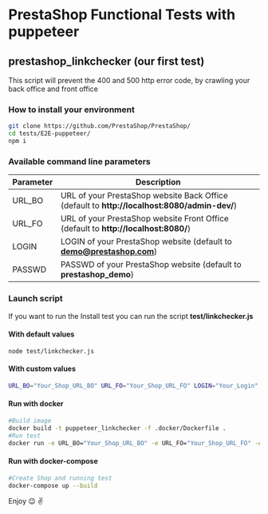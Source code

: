 # PrestaShop Functional Tests with puppeteer

## prestashop_linkchecker (our first test)
This script will prevent the 400 and 500 http error code, by crawling your back office and front office

### How to install your environment

```bash
git clone https://github.com/PrestaShop/PrestaShop/
cd tests/E2E-puppeteer/
npm i
```

### Available command line parameters

| Parameter           | Description      |
|---------------------|----------------- |
| URL_BO              | URL of your PrestaShop website Back Office (default to **http://localhost:8080/admin-dev/**) |
| URL_FO              | URL of your PrestaShop website Front Office (default to **http://localhost:8080/**) |
| LOGIN               | LOGIN of your PrestaShop website (default to **demo@prestashop.com**) |
| PASSWD              | PASSWD of your PrestaShop website (default to **prestashop_demo**) |

### Launch script
If you want to run the Install test you can run the script **test/linkchecker.js**

#### With default values

```
node test/linkchecker.js
```

#### With custom values

```bash
URL_BO="Your_Shop_URL_BO" URL_FO="Your_Shop_URL_FO" LOGIN="Your_Login" PASSWD="Your_Password" node test/linkchecker.js
```

#### Run with docker

```bash
#Build image
docker build -t puppeteer_linkchecker -f .docker/Dockerfile .
#Run test
docker run -e URL_BO="Your_Shop_URL_BO" -e URL_FO="Your_Shop_URL_FO" -e LOGIN="Your_Login" -e PASSWD="Your_Password" --network="host" puppeteer_linkchecker
```

#### Run with docker-compose

```bash
#Create Shop and running test
docker-compose up --build
```

Enjoy :wink: :v:
